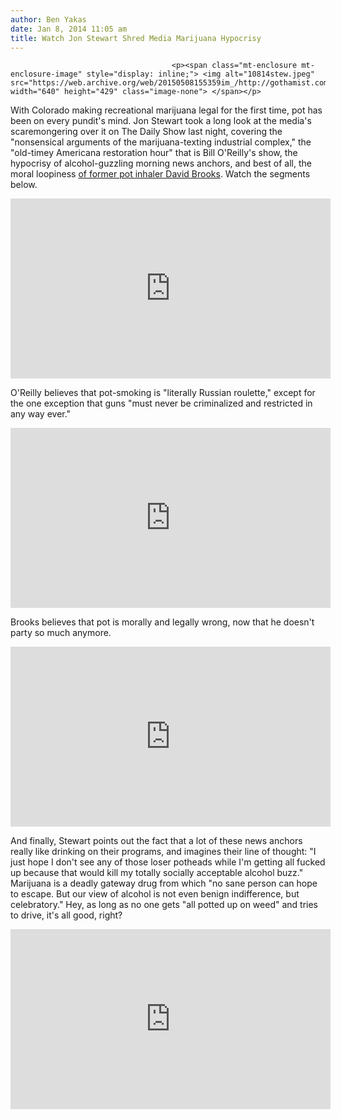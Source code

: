 ```yaml
---
author: Ben Yakas
date: Jan 8, 2014 11:05 am
title: Watch Jon Stewart Shred Media Marijuana Hypocrisy
---
```


	
										<p><span class="mt-enclosure mt-enclosure-image" style="display: inline;"> <img alt="10814stew.jpeg" src="https://web.archive.org/web/20150508155359im_/http://gothamist.com/attachments/byakas/10814stew.jpeg" width="640" height="429" class="image-none"> </span></p>

<p>With Colorado making recreational marijuana legal for the first time, pot has been on every pundit&apos;s mind. Jon Stewart took a long look at the media&apos;s scaremongering over it on The Daily Show last night, covering the &quot;nonsensical arguments of the marijuana-texting industrial complex,&quot; the &quot;old-timey Americana restoration hour&quot; that is Bill O&apos;Reilly&apos;s show, the hypocrisy of alcohol-guzzling morning news anchors, and best of all, the moral loopiness <a href="https://web.archive.org/web/20150508155359/http://gothamist.com/2014/01/03/david_brooks_smoking_pot.php">of former pot inhaler David Brooks</a>. Watch the segments below.</p>

<center><iframe width="512" height="288" src="https://web.archive.org/web/20150508155359if_/http://www.hulu.com/embed.html?eid=lecklps92cj34cgdwyfdgg" frameborder="0" scrolling="no" webkitallowfullscreen="" mozallowfullscreen="" allowfullscreen></iframe></center>

<p>O&apos;Reilly believes that pot-smoking is &quot;literally Russian roulette,&quot; except for the one exception that guns &quot;must never be criminalized and restricted in any way ever.&quot;</p>

<center><iframe width="512" height="288" src="https://web.archive.org/web/20150508155359if_/http://www.hulu.com/embed.html?eid=cv215zn3ofvyyr2wvmw1fg" frameborder="0" scrolling="no" webkitallowfullscreen="" mozallowfullscreen="" allowfullscreen></iframe></center>

<p>Brooks believes that pot is morally and legally wrong, now that he doesn&apos;t party so much anymore.</p>

<center><iframe width="512" height="288" src="https://web.archive.org/web/20150508155359if_/http://www.hulu.com/embed.html?eid=mmtu6l84nkwyp4bgca7nzq" frameborder="0" scrolling="no" webkitallowfullscreen="" mozallowfullscreen="" allowfullscreen></iframe></center>

<p>And finally, Stewart points out the fact that a lot of these news anchors really like drinking on their programs, and imagines their line of thought: &quot;I just hope I don&apos;t see any of those loser potheads while I&apos;m getting all fucked up because that would kill my totally socially acceptable alcohol buzz.&quot; Marijuana is a deadly gateway drug from which &quot;no sane person can hope to escape. But our view of alcohol is not even benign indifference, but celebratory.&quot; Hey, as long as no one gets &quot;all potted up on weed&quot; and tries to drive, it&apos;s all good, right? </p>

<center><iframe width="512" height="288" src="https://web.archive.org/web/20150508155359if_/http://www.hulu.com/embed.html?eid=eb1xnwyn7b-el-r8kpbexg" frameborder="0" scrolling="no" webkitallowfullscreen="" mozallowfullscreen="" allowfullscreen></iframe></center>					
										
									
				